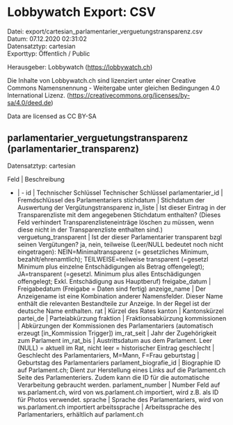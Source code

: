 Lobbywatch Export: CSV
======================

Datei: export/cartesian_parlamentarier_verguetungstransparenz.csv  
Datum: 07.12.2020 02:31:02  
Datensatztyp: cartesian  
Exporttyp: Öffentlich / Public  

Herausgeber: Lobbywatch (https://lobbywatch.ch)  

Die Inhalte von Lobbywatch.ch sind lizenziert unter einer Creative Commons Namensnennung - Weitergabe unter gleichen Bedingungen 4.0 International Lizenz. (https://creativecommons.org/licenses/by-sa/4.0/deed.de)

Data are licensed as CC BY-SA


## parlamentarier_verguetungstransparenz (parlamentarier_transparenz)

Datensatztyp: cartesian

Feld | Beschreibung
- | -
id | Technischer Schlüssel Technischer Schlüssel
parlamentarier_id | Fremdschlüssel des Parlamentariers
stichdatum | Stichdatum der Auswertung der Vergütungstransparenz
in_liste | Ist dieser Eintrag in der Transparenzliste mit dem angegebenen Stichdatum enthalten? (Dieses Feld verhindert Transparenzlisteneinträge löschen zu müssen, wenn diese nicht in der Transparenzliste enthalten sind.)
verguetung_transparent | Ist der dieser Parlamentarier transparent bzgl seinen Vergütungen? ja, nein, teilweise (Leer/NULL bedeutet noch nicht eingetragen): NEIN=Minimaltransparenz (= gesetzliches Minimum, bezahlt/ehrenamtlich); TEILWEISE=teilweise transparent (=gesetzl Minimum plus einzelne Entschädigungen als Betrag offengelegt); JA=transparent (=gesetzl. Minimum plus alles Entschädigungen offengelegt; Exkl. Entschädigung aus Hauptberuf)
freigabe_datum | Freigabedatum (Freigabe = Daten sind fertig)
anzeige_name | Der Anzeigename ist eine Kombination anderer Namensfelder. Dieser Name enthält die relevanten Bestandteile zur Anzeige. In der Regel ist der deutsche Name enthalten.
rat | Kürzel des Rates
kanton | Kantonskürzel
partei_de | Parteiabkürzung
fraktion | Fraktionsabkürzung
kommissionen | Abkürzungen der Kommissionen des Parlamentariers (automatisch erzeugt [in_Kommission Trigger])
im_rat_seit | Jahr der Zugehörigkeit zum Parlament
im_rat_bis | Austrittsdatum aus dem Parlament. Leer (NULL) = aktuell im Rat, nicht leer = historischer Eintrag
geschlecht | Geschlecht des Parlamentariers, M=Mann, F=Frau
geburtstag | Geburtstag des Parlamentariers
parlament_biografie_id | Biographie ID auf Parlament.ch; Dient zur Herstellung eines Links auf die Parlament.ch Seite des Parlamenteriers. Zudem kann die ID für die automatische Verarbeitung gebraucht werden.
parlament_number | Number Feld auf ws.parlament.ch, wird von ws.parlament.ch importiert, wird z.B. als ID für Photos verwendet.
sprache | Sprache des Parlamentariers, wird von ws.parlament.ch importiert
arbeitssprache | Arbeitssprache des Parlamentariers, erhältlich auf parlament.ch

